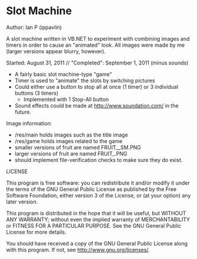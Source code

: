 Slot Machine
================

Author: Ian P (ippavlin)

A slot machine written in VB.NET to experiment with combining images and timers in order to
cause an "animated" look. All images were made by me (larger versions appear blurry, however).

Started: August 31, 2011 // "Completed": September 1, 2011 (minus sounds)

- A fairly basic slot machine-type "game"
- Timer is used to "animate" the slots by switching pictures
- Could either use a button to stop all at once (1 timer) or 3 individual buttons (3 timers)
	* Implemented with 1 Stop-All button
- Sound effects could be made at http://www.soundation.com/ in the future.

Image information:

- /res/main holds images such as the title image
- /res/game holds images related to the game
- smaller versions of fruit are named FRUIT_<TYPE>_SM.PNG
- larger versions of fruit are named FRUIT_<TYPE>.PNG
- should implement file-verification checks to make sure they do exist.

LICENSE

This program is free software: you can redistribute it and/or modify
it under the terms of the GNU General Public License as published by
the Free Software Foundation, either version 3 of the License, or
(at your option) any later version.

This program is distributed in the hope that it will be useful,
but WITHOUT ANY WARRANTY; without even the implied warranty of
MERCHANTABILITY or FITNESS FOR A PARTICULAR PURPOSE.  See the
GNU General Public License for more details.

You should have received a copy of the GNU General Public License
along with this program.  If not, see <http://www.gnu.org/licenses/>.
